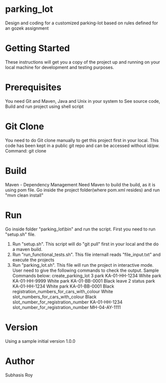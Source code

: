 # parking_lot
Design and coding for a customized parking-lot based on rules defined for an gozek assignment

# Getting Started
These instructions will get you a copy of the project up and running on your local machine for development and testing purposes. 

# Prerequisites
You need Git and Maven, Java and Unix in your system to See source code, Build and run project using shell script

# Git Clone
You need to do Git clone manually to get this project first in your local.
This code has been kept in a public git repo and can be accessed without id/pw.
Command: git clone <repository url>

# Build 
Maven - Dependency Management
Need Maven to build the build, as it is using pom file.
Go inside the project folder(where pom.xml resides) and run "mvn clean install"

# Run
Go inside folder "parking_lot\bin" and run the script. First you need to run "setup.sh" file.
  1. Run "setup.sh". This script will do "git pull" first in your local and the do a maven build.
  2. Run "run_functional_tests.sh". This file internall reads "file_input.txt" and execute the projects
  3. Run "parking_lot.sh". This file will run the project in interactive mode.
     User need to give the following commands to check the output.
     Sample Commands below:
      create_parking_lot 3
      park KA-01-HH-1234 White
      park KA-01-HH-9999 White
      park KA-01-BB-0001 Black
      leave 2
      status
      park KA-01-HH-1234 White
      park KA-01-BB-0001 Black
      registration_numbers_for_cars_with_colour White
      slot_numbers_for_cars_with_colour Black
      slot_number_for_registration_number KA-01-HH-1234
      slot_number_for_registration_number MH-04-AY-1111

# Version
Using a sample initial version 1.0.0

# Author
Subhasis Roy
